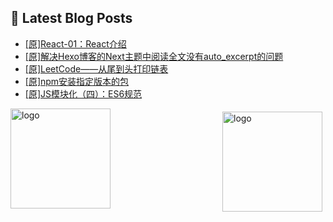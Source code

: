 ## 📕 Latest Blog Posts

<!-- BLOG-POST-LIST:START -->
- [[原]React-01：React介绍](https://blog.csdn.net/sinat_41696687/article/details/115022183)
- [[原]解决Hexo博客的Next主题中阅读全文没有auto_excerpt的问题](https://blog.csdn.net/sinat_41696687/article/details/115021491)
- [[原]LeetCode——从尾到头打印链表](https://blog.csdn.net/sinat_41696687/article/details/115020535)
- [[原]npm安装指定版本的包](https://blog.csdn.net/sinat_41696687/article/details/115005917)
- [[原]JS模块化（四）：ES6规范](https://blog.csdn.net/sinat_41696687/article/details/115002518)
<!-- BLOG-POST-LIST:END -->
<img src="https://github-readme-stats.vercel.app/api?username=qq1120637483&show_icons=true" alt="logo" height="160" align="right" style="margin: 5px; margin-bottom: 20px;" />

<img src="https://github-profile-trophy.vercel.app/?username=qq1120637483&theme=flat&column=7" alt="logo" height="160" align="center" style="margin: auto; margin-bottom: 20px;" />


<!--
**qq1120637483/qq1120637483** is a ✨ _special_ ✨ repository because its `README.md` (this file) appears on your GitHub profile.

Here are some ideas to get you started:

- 🔭 I’m currently working on ...
- 🌱 I’m currently learning ...
- 👯 I’m looking to collaborate on ...
- 🤔 I’m looking for help with ...
- 💬 Ask me about ...
- 📫 How to reach me: ...
- 😄 Pronouns: ...
- ⚡ Fun fact: ...
-->
